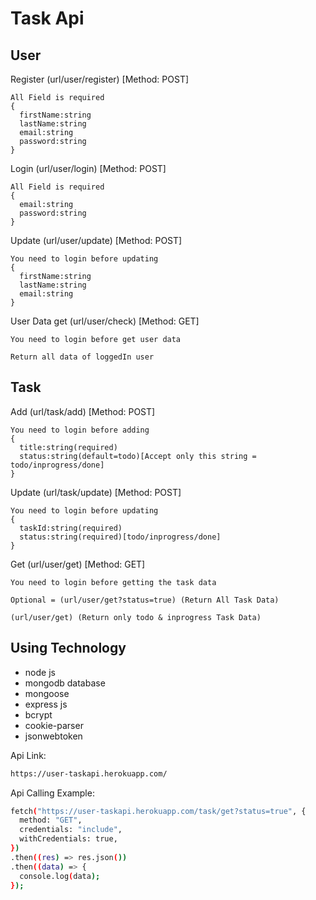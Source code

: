 # Task Api

## User

Register (url/user/register) [Method: POST]

```
All Field is required
{
  firstName:string
  lastName:string
  email:string
  password:string
}
```

Login (url/user/login) [Method: POST]

```
All Field is required
{
  email:string
  password:string
}
```

Update (url/user/update) [Method: POST]

```
You need to login before updating
{
  firstName:string
  lastName:string
  email:string
}
```

User Data get (url/user/check) [Method: GET]

```
You need to login before get user data

Return all data of loggedIn user
```

## Task

Add (url/task/add) [Method: POST]

```
You need to login before adding
{
  title:string(required)
  status:string(default=todo)[Accept only this string = todo/inprogress/done]
}
```

Update (url/task/update) [Method: POST]

```
You need to login before updating
{
  taskId:string(required)
  status:string(required)[todo/inprogress/done]
}
```

Get (url/user/get) [Method: GET]

```
You need to login before getting the task data

Optional = (url/user/get?status=true) (Return All Task Data)

(url/user/get) (Return only todo & inprogress Task Data)
```

## Using Technology

- node js
- mongodb database
- mongoose
- express js
- bcrypt
- cookie-parser
- jsonwebtoken

Api Link:

```sh
https://user-taskapi.herokuapp.com/
```

Api Calling Example:

```sh
fetch("https://user-taskapi.herokuapp.com/task/get?status=true", {
  method: "GET",
  credentials: "include",
  withCredentials: true,
})
.then((res) => res.json())
.then((data) => {
  console.log(data);
});
```

